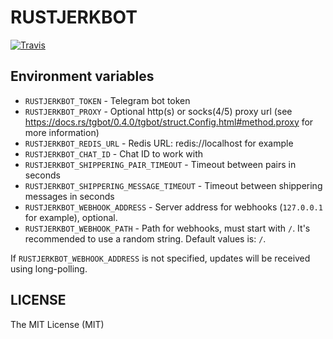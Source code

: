 # RUSTJERKBOT

[![Travis](https://img.shields.io/travis/rossnomann/rustjerkbot.svg?style=flat-square)](https://travis-ci.org/rossnomann/rustjerkbot)

## Environment variables

- `RUSTJERKBOT_TOKEN` - Telegram bot token
- `RUSTJERKBOT_PROXY` - Optional http(s) or socks(4/5) proxy url
                        (see https://docs.rs/tgbot/0.4.0/tgbot/struct.Config.html#method.proxy for more information)
- `RUSTJERKBOT_REDIS_URL` - Redis URL: redis://localhost for example
- `RUSTJERKBOT_CHAT_ID` - Chat ID to work with
- `RUSTJERKBOT_SHIPPERING_PAIR_TIMEOUT` - Timeout between pairs in seconds
- `RUSTJERKBOT_SHIPPERING_MESSAGE_TIMEOUT` - Timeout between shippering messages in seconds
- `RUSTJERKBOT_WEBHOOK_ADDRESS` - Server address for webhooks (`127.0.0.1` for example), optional.
- `RUSTJERKBOT_WEBHOOK_PATH` - Path for webhooks, must start with `/`. It's recommended to use a random string. Default values is: `/`.

If `RUSTJERKBOT_WEBHOOK_ADDRESS` is not specified, updates will be received using long-polling.

## LICENSE

The MIT License (MIT)
